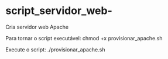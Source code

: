 # script_servidor_web-
Cria servidor web Apache 

Para tornar o script executável:
chmod +x provisionar_apache.sh

Execute o script:
./provisionar_apache.sh
